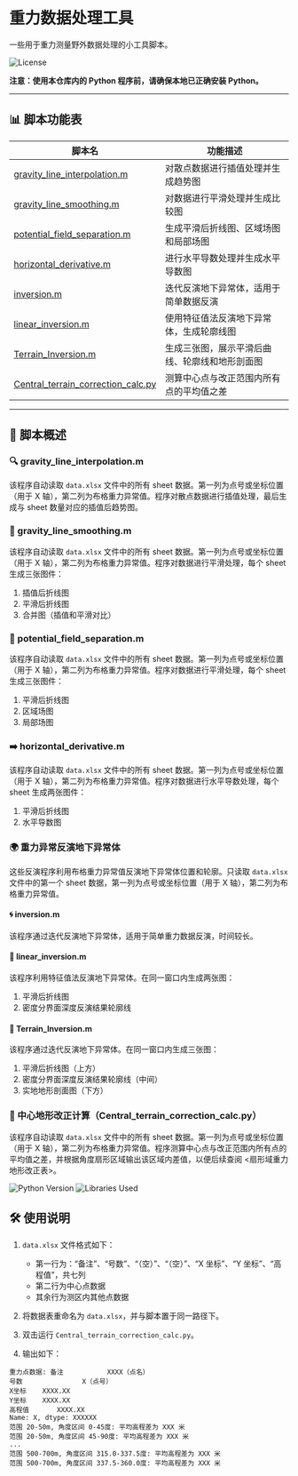 # 重力数据处理工具

一些用于重力测量野外数据处理的小工具脚本。

![License](https://img.shields.io/badge/license-MIT-green)

**注意：使用本仓库内的 Python 程序前，请确保本地已正确安装 Python。**

---

## 📊 脚本功能表

| 脚本名                    | 功能描述                                       |
|---------------------------|------------------------------------------------|
| [gravity_line_interpolation.m](#gravity_line_interpolationm) | 对散点数据进行插值处理并生成趋势图             |
| [gravity_line_smoothing.m](#gravity_line_smoothingm)     | 对数据进行平滑处理并生成比较图                 |
| [potential_field_separation.m](#potential_field_separationm) | 生成平滑后折线图、区域场图和局部场图           |
| [horizontal_derivative.m](#horizontal_derivativem)      | 进行水平导数处理并生成水平导数图               |
| [inversion.m](#inversionm)                  | 迭代反演地下异常体，适用于简单数据反演         |
| [linear_inversion.m](#linear_inversionm)           | 使用特征值法反演地下异常体，生成轮廓线图       |
| [Terrain_Inversion.m](#terrain_inversionm)          | 生成三张图，展示平滑后曲线、轮廓线和地形剖面图 |
| [Central_terrain_correction_calc.py](#中央地形改正计算central_terrain_correction_calcpy) | 测算中心点与改正范围内所有点的平均值之差    |

---

## 📜 脚本概述

### 🔍 gravity_line_interpolation.m
该程序自动读取 `data.xlsx` 文件中的所有 sheet 数据。第一列为点号或坐标位置（用于 X 轴），第二列为布格重力异常值。程序对散点数据进行插值处理，最后生成与 sheet 数量对应的插值后趋势图。

### 🌊 gravity_line_smoothing.m
该程序自动读取 `data.xlsx` 文件中的所有 sheet 数据。第一列为点号或坐标位置（用于 X 轴），第二列为布格重力异常值。程序对数据进行平滑处理，每个 sheet 生成三张图件：
1. 插值后折线图
2. 平滑后折线图
3. 合并图（插值和平滑对比）

### 🔀 potential_field_separation.m
该程序自动读取 `data.xlsx` 文件中的所有 sheet 数据。第一列为点号或坐标位置（用于 X 轴），第二列为布格重力异常值。程序对数据进行平滑处理，每个 sheet 生成三张图件：
1. 平滑后折线图
2. 区域场图
3. 局部场图

### ➡️ horizontal_derivative.m
该程序自动读取 `data.xlsx` 文件中的所有 sheet 数据。第一列为点号或坐标位置（用于 X 轴），第二列为布格重力异常值。程序对数据进行水平导数处理，每个 sheet 生成两张图件：
1. 平滑后折线图
2. 水平导数图

### 🌍 重力异常反演地下异常体
这些反演程序利用布格重力异常值反演地下异常体位置和轮廓。只读取 `data.xlsx` 文件中的第一个 sheet 数据，第一列为点号或坐标位置（用于 X 轴），第二列为布格重力异常值。

#### 🌀 inversion.m
该程序通过迭代反演地下异常体，适用于简单重力数据反演，时间较长。

#### 🔧 linear_inversion.m
该程序利用特征值法反演地下异常体。在同一窗口内生成两张图：
1. 平滑后折线图
2. 密度分界面深度反演结果轮廓线

#### 🌄 Terrain_Inversion.m
该程序通过迭代反演地下异常体。在同一窗口内生成三张图：
1. 平滑后折线图（上方）
2. 密度分界面深度反演结果轮廓线（中间）
3. 实地地形剖面图（下方）

### 📏 中心地形改正计算（Central_terrain_correction_calc.py）
该程序自动读取 `data.xlsx` 文件中的所有 sheet 数据。第一列为点号或坐标位置（用于 X 轴），第二列为布格重力异常值。程序测算中心点与改正范围内所有点的平均值之差，并根据角度扇形区域输出该区域内差值，以便后续查阅 <扇形域重力地形改正表>。

![Python Version](https://img.shields.io/badge/python-3.11-blue)
![Libraries Used](https://img.shields.io/badge/libraries-pandas%2C%20openpyxl%2C%20msvcrt%2C%20numpy-blue)

## 🛠️ 使用说明

1. `data.xlsx` 文件格式如下：
   - 第一行为：“备注”、“号数”、“（空）”、“（空）”、“X 坐标”、“Y 坐标”、“高程值”，共七列
   - 第二行为中心点数据
   - 其余行为测区内其他点数据
   
2. 将数据表重命名为 `data.xlsx`，并与脚本置于同一路径下。

3. 双击运行 `Central_terrain_correction_calc.py`。

4. 输出如下：

```plaintext
重力点数据: 备注           XXXX（点名）
号数               X（点号）
X坐标    XXXX.XX
Y坐标    XXXX.XX
高程值       XXXX.XX
Name: X, dtype: XXXXXX
范围 20-50m, 角度区间 0-45度: 平均高程差为 XXX 米
范围 20-50m, 角度区间 45-90度: 平均高程差为 XXX 米
...
范围 500-700m, 角度区间 315.0-337.5度: 平均高程差为 XXX 米
范围 500-700m, 角度区间 337.5-360.0度: 平均高程差为 XXX 米
